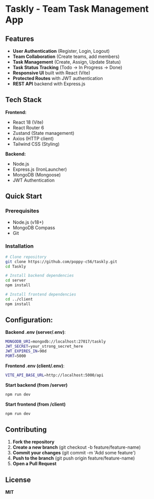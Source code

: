 # Taskly - Team Task Management App

## Features

- **User Authentication** (Register, Login, Logout)
- **Team Collaboration** (Create teams, add members)
- **Task Management** (Create, Assign, Update Status)
- **Task Status Tracking** (Todo → In Progress → Done)
- **Responsive UI** built with React (Vite)
- **Protected Routes** with JWT authentication
- **REST API** backend with Express.js

## Tech Stack

**Frontend:**

- React 18 (Vite)
- React Router 6
- Zustand (State management)
- Axios (HTTP client)
- Tailwind CSS (Styling)

**Backend:**

- Node.js
- Express.js (IronLauncher)
- MongoDB (Mongoose)
- JWT Authentication

## Quick Start

### Prerequisites

- Node.js (v18+)
- MongoDB Compass
- Git

### Installation

```bash
# Clone repository
git clone https://github.com/poppy-c56/taskly.git
cd Taskly

# Install backend dependencies
cd server
npm install

# Install frontend dependencies
cd ../client
npm install
```

## Configuration:

**Backend .env (server/.env)**:

```bash
MONGODB_URI=mongodb://localhost:27017/taskly
JWT_SECRET=your_strong_secret_here
JWT_EXPIRES_IN=90d
PORT=5000
```

**Frontend .env (client/.env)**:

```bash
VITE_API_BASE_URL=http://localhost:5000/api
```

**Start backend (from /server)**

```bash
npm run dev
```

**Start frontend (from /client)**

```bash
npm run dev
```

## Contributing

1. **Fork the repository**
2. **Create a new branch** (git checkout -b feature/feature-name)
3. **Commit your changes** (git commit -m 'Add some feature')
4. **Push to the branch** (git push origin feature/feature-name)
5. **Open a Pull Request**

## License

**MIT**